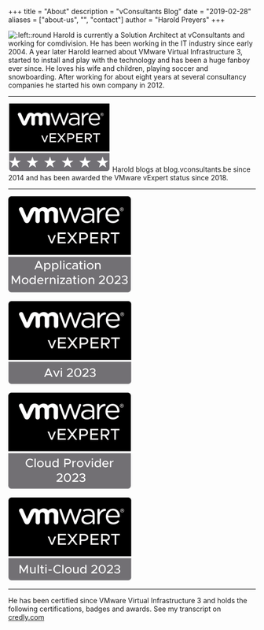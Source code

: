 +++
title = "About"
description = "vConsultants Blog"
date = "2019-02-28"
aliases = ["about-us", "", "contact"]
author = "Harold Preyers"
+++


![:left::round](https://en.gravatar.com/userimage/24535676/9f7eef200a6a333f99268ce98cc7d65b.jpeg?size=128)
Harold is currently a Solution Architect at vConsultants and working for comdivision. He has been working in the IT industry since early 2004. A year later Harold learned about VMware Virtual Infrastructure 3, started to install and play with the technology and has been a huge fanboy ever since. He loves his wife and children, playing soccer and snowboarding. After working for about eight years at several consultancy companies he started his own company in 2012.

---

![:left](/images/vexpert-badge-stars-small.png)
Harold blogs at blog.vconsultants.be since 2014 and has been awarded the VMware vExpert status since 2018.

---

![:left](/images/vexpert-application-modernization-2023-badge-small.png "vExpert Application Modirnization")

![:right](/images/vexpert-avi-2023-badge-small.png "vExpert NSX ALB")

![:left](/images/vexpert-cloud-provider-2023-badge-small.png "vExpert Cloud Provider")

![:right](/images/vexpert-multi-cloud-2023-badge-small.png "vExpert Multi-Cloud")

---

He has been certified since VMware Virtual Infrastructure 3 and holds the following certifications, badges and awards. See my transcript on [credly.com](https://www.credly.com/users/hpreyers/badges)




